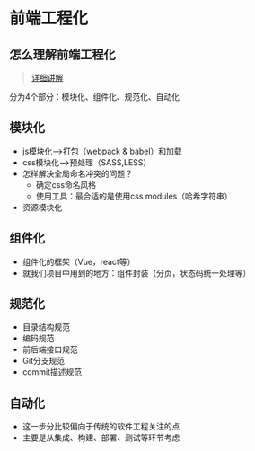 # 前端工程化

## 怎么理解前端工程化

> [详细讲解](https://www.zhihu.com/question/24558375/answer/139920107)

分为4个部分：模块化、组件化、规范化、自动化

## 模块化

* js模块化——>打包（webpack & babel）和加载
* css模块化——>预处理（SASS,LESS）
* 怎样解决全局命名冲突的问题？
  * 确定css命名风格
  * 使用工具：最合适的是使用css modules（哈希字符串）
* 资源模块化

## 组件化

* 组件化的框架（Vue，react等）
* 就我们项目中用到的地方：组件封装（分页，状态码统一处理等）

## 规范化

* 目录结构规范
* 编码规范
* 前后端接口规范
* Git分支规范
* commit描述规范

## 自动化

* 这一步分比较偏向于传统的软件工程关注的点
* 主要是从集成、构建、部署、测试等环节考虑
